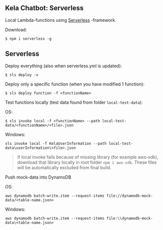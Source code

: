 Kela Chatbot: Serverless
------------------------

Local Lambda-functions using [Serverless](https://serverless.com/) -framework.

Download: 
```
$ npm i serverless -g
```


Serverless
----------

Deploy everything (also when serverless.yml is updated): 

```
$ sls deploy -v
```

Deploy only a specific function (when you have modified 1 function): 
```
$ sls deploy function -f <functionName>
```

Test functions locally (test data found from folder `local-test-data`):

OS: 
```
$ sls invoke local -f <functionName> --path local-test-data/<functionName>/<file>.json
```

Windows:
```
sls invoke local -f KelaUserInformation --path local-test-data\userInformation\<file>.json
```
> If local invoke fails because of missing library (for example aws-sdk), download that 
> library locally in root folder `npm i aws-sdk`. These files will be automatically excluded 
> from final build.

Push mock-data into DynamoDB

OS:
```
aws dynamodb batch-write.item --request-items file://dynamodb-mock-data/<table-name.json>
```
Windows:
```
aws dynamodb batch-write.item --request-items file:\\dynamodb-mock-data\<table-name.json>
```

